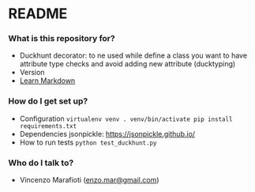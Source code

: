 # README #


### What is this repository for? ###

* Duckhunt decorator: to ne used while define a class you want to have attribute type checks and avoid adding new attribute (ducktyping)
* Version
* [Learn Markdown](https://bitbucket.org/tutorials/markdowndemo)

### How do I get set up? ###

* Configuration
`
virtualenv venv
. venv/bin/activate
pip install requirements.txt
`
* Dependencies
jsonpickle: https://jsonpickle.github.io/
* How to run tests
`
python test_duckhunt.py
`

### Who do I talk to? ###

* Vincenzo Marafioti (enzo.mar@gmail.com)
